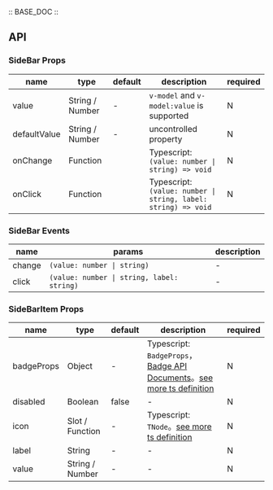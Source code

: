 :: BASE_DOC ::

## API

### SideBar Props

name | type | default | description | required
-- | -- | -- | -- | --
value | String / Number | - | `v-model` and `v-model:value` is supported | N
defaultValue | String / Number | - | uncontrolled property | N
onChange | Function |  | Typescript: `(value: number \| string) => void`<br/> | N
onClick | Function |  | Typescript: `(value: number \| string, label: string) => void`<br/> | N

### SideBar Events

name | params | description
-- | -- | --
change | `(value: number \| string)` | \-
click | `(value: number \| string, label: string)` | \-


### SideBarItem Props

name | type | default | description | required
-- | -- | -- | -- | --
badgeProps | Object | - | Typescript: `BadgeProps`，[Badge API Documents](./badge?tab=api)。[see more ts definition](https://github.com/Tencent/tdesign-mobile-vue/tree/develop/src/side-bar/type.ts) | N
disabled | Boolean | false | \- | N
icon | Slot / Function | - | Typescript: `TNode`。[see more ts definition](https://github.com/Tencent/tdesign-mobile-vue/blob/develop/src/common.ts) | N
label | String | - | \- | N
value | String / Number | - | \- | N
